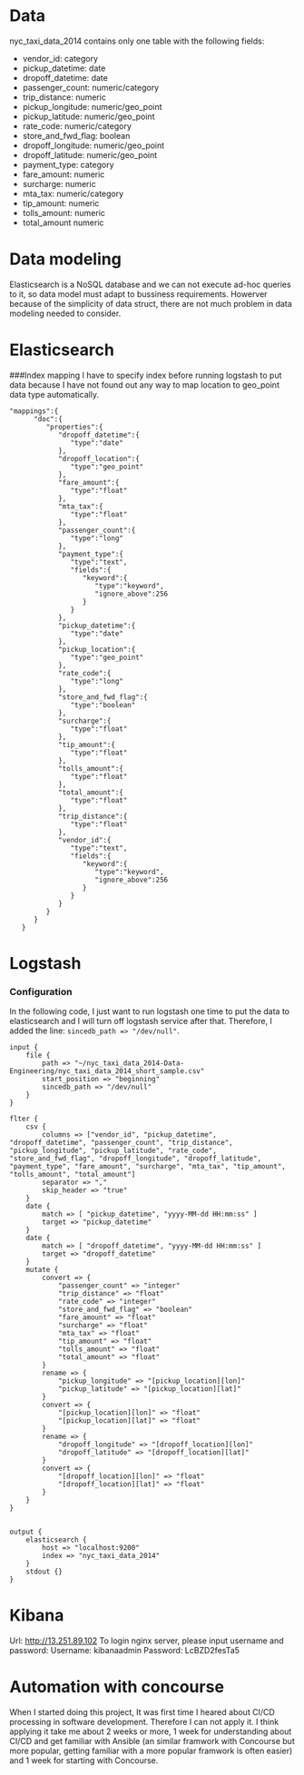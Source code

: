 # Data
nyc_taxi_data_2014 contains only one table with the following fields: 
- vendor_id: category
- pickup_datetime: date
- dropoff_datetime: date 
- passenger_count: numeric/category
- trip_distance: numeric 
- pickup_longitude: numeric/geo_point 
- pickup_latitude: numeric/geo_point 
- rate_code: numeric/category
- store_and_fwd_flag: boolean 
- dropoff_longitude: numeric/geo_point 
- dropoff_latitude: numeric/geo_point 
- payment_type: category
- fare_amount: numeric
- surcharge: numeric 
- mta_tax: numeric/category
- tip_amount: numeric 
- tolls_amount: numeric
- total_amount numeric

# Data modeling
Elasticsearch is a NoSQL database and we can not execute ad-hoc queries to it, so data model must adapt to bussiness requirements. Howerver because of the simplicity of data struct, there are not much problem in data modeling needed to consider.

# Elasticsearch 

###Index mapping 
I have to specify index before running logstash to put data because I have not found out any way to map location to geo_point data type automatically.
```
"mappings":{ 
      "doc":{ 
         "properties":{ 
            "dropoff_datetime":{ 
               "type":"date"
            },
            "dropoff_location":{ 
               "type":"geo_point"
            },
            "fare_amount":{ 
               "type":"float"
            },
            "mta_tax":{ 
               "type":"float"
            },
            "passenger_count":{ 
               "type":"long"
            },
            "payment_type":{ 
               "type":"text",
               "fields":{ 
                  "keyword":{ 
                     "type":"keyword",
                     "ignore_above":256
                  }
               }
            },
            "pickup_datetime":{ 
               "type":"date"
            },
            "pickup_location":{ 
               "type":"geo_point"
            },
            "rate_code":{ 
               "type":"long"
            },
            "store_and_fwd_flag":{ 
               "type":"boolean"
            },
            "surcharge":{ 
               "type":"float"
            },
            "tip_amount":{ 
               "type":"float"
            },
            "tolls_amount":{ 
               "type":"float"
            },
            "total_amount":{ 
               "type":"float"
            },
            "trip_distance":{ 
               "type":"float"
            },
            "vendor_id":{ 
               "type":"text",
               "fields":{ 
                  "keyword":{ 
                     "type":"keyword",
                     "ignore_above":256
                  }
               }
            }
         }
      }
   }
```

# Logstash 

### Configuration
In the following code, I just want to run logstash one time to put the data to elasticsearch and I will turn off logstash service after that. Therefore, I added the line: `sincedb_path => "/dev/null"`.

```
input { 
	file { 
		path => "~/nyc_taxi_data_2014-Data-Engineering/nyc_taxi_data_2014_short_sample.csv" 
		start_position => "beginning" 
		sincedb_path => "/dev/null"
	} 
}

flter {
	csv {
        columns => ["vendor_id", "pickup_datetime", "dropoff_datetime", "passenger_count", "trip_distance", "pickup_longitude", "pickup_latitude", "rate_code", "store_and_fwd_flag", "dropoff_longitude", "dropoff_latitude", "payment_type", "fare_amount", "surcharge", "mta_tax", "tip_amount", "tolls_amount", "total_amount"]
        separator => ","
        skip_header => "true"
    }
    date {
		match => [ "pickup_datetime", "yyyy-MM-dd HH:mm:ss" ]
		target => "pickup_datetime"
	}
	date {
		match => [ "dropoff_datetime", "yyyy-MM-dd HH:mm:ss" ]
		target => "dropoff_datetime"
	}
	mutate {
		convert => {
			"passenger_count" => "integer"
			"trip_distance" => "float"
			"rate_code" => "integer"
			"store_and_fwd_flag" => "boolean"
			"fare_amount" => "float"
			"surcharge" => "float"
			"mta_tax" => "float"
			"tip_amount" => "float"
			"tolls_amount" => "float"
			"total_amount" => "float"
		}
		rename => {
			"pickup_longitude" => "[pickup_location][lon]"
			"pickup_latitude" => "[pickup_location][lat]"
		}
		convert => {
			"[pickup_location][lon]" => "float"
			"[pickup_location][lat]" => "float"
		}
		rename => {
			"dropoff_longitude" => "[dropoff_location][lon]"
			"dropoff_latitude" => "[dropoff_location][lat]"
		}
		convert => {
			"[dropoff_location][lon]" => "float"
			"[dropoff_location][lat]" => "float"
		}
	}
}


output { 
	elasticsearch { 
		host => "localhost:9200" 
		index => "nyc_taxi_data_2014" 
	}
	stdout {}
}
```

# Kibana
Url: http://13.251.89.102
To login nginx server, please input username and password:
Username: kibanaadmin
Password: LcBZD2fesTa5

# Automation with concourse
When I started doing this project, It was first time I heared about CI/CD processing in software development. Therefore I can not apply it. I think applying it take me about 2 weeks or more, 1 week for understanding about CI/CD and get familiar with Ansible (an similar framwork with Concourse but more popular, getting familiar with a more popular framwork is often easier) and 1 week for starting with Concourse.